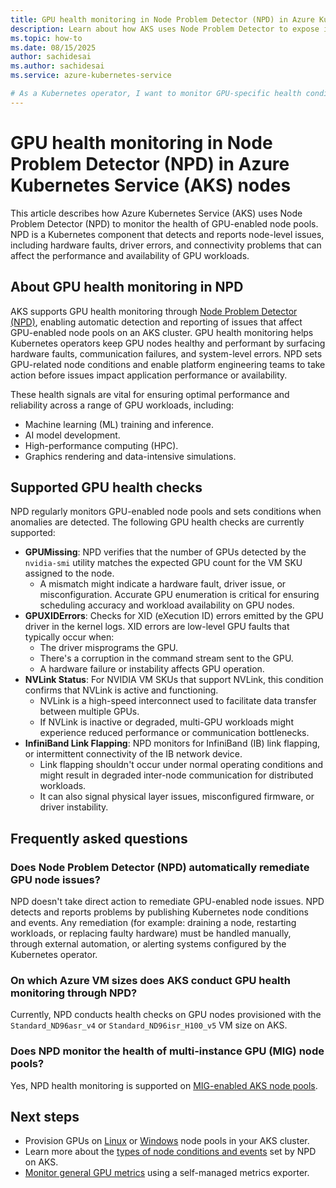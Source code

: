 ```yaml
---
title: GPU health monitoring in Node Problem Detector (NPD) in Azure Kubernetes Service (AKS) nodes
description: Learn about how AKS uses Node Problem Detector to expose issues on GPU-enabled nodes.
ms.topic: how-to
ms.date: 08/15/2025
author: sachidesai
ms.author: sachidesai
ms.service: azure-kubernetes-service

# As a Kubernetes operator, I want to monitor GPU-specific health conditions using Node Problem Detector (NPD), so that I can detect and respond to hardware or connectivity issues affecting GPU nodes, ensuring high performance and stability for GPU workloads.
---
```


# GPU health monitoring in Node Problem Detector (NPD) in Azure Kubernetes Service (AKS) nodes

This article describes how Azure Kubernetes Service (AKS) uses Node Problem Detector (NPD) to monitor the health of GPU-enabled node pools. NPD is a Kubernetes component that detects and reports node-level issues, including hardware faults, driver errors, and connectivity problems that can affect the performance and availability of GPU workloads.

## About GPU health monitoring in NPD

AKS supports GPU health monitoring through [Node Problem Detector (NPD)](./node-problem-detector.md), enabling automatic detection and reporting of issues that affect GPU-enabled node pools on an AKS cluster. GPU health monitoring helps Kubernetes operators keep GPU nodes healthy and performant by surfacing hardware faults, communication failures, and system-level errors. NPD sets GPU-related node conditions and enable platform engineering teams to take action before issues impact application performance or availability.

These health signals are vital for ensuring optimal performance and reliability across a range of GPU workloads, including:

* Machine learning (ML) training and inference.
* AI model development.
* High-performance computing (HPC).
* Graphics rendering and data-intensive simulations.

## Supported GPU health checks

NPD regularly monitors GPU-enabled node pools and sets conditions when anomalies are detected. The following GPU health checks are currently supported:

* **GPUMissing**: NPD verifies that the number of GPUs detected by the `nvidia-smi` utility matches the expected GPU count for the VM SKU assigned to the node.
  * A mismatch might indicate a hardware fault, driver issue, or misconfiguration. Accurate GPU enumeration is critical for ensuring scheduling accuracy and workload availability on GPU nodes.
* **GPUXIDErrors**: Checks for XID (eXecution ID) errors emitted by the GPU driver in the kernel logs. XID errors are low-level GPU faults that typically occur when:
  * The driver misprograms the GPU.
  * There's a corruption in the command stream sent to the GPU.
  * A hardware failure or instability affects GPU operation.
* **NVLink Status**: For NVIDIA VM SKUs that support NVLink, this condition confirms that NVLink is active and functioning.
  * NVLink is a high-speed interconnect used to facilitate data transfer between multiple GPUs.
  * If NVLink is inactive or degraded, multi-GPU workloads might experience reduced performance or communication bottlenecks.
* **InfiniBand Link Flapping**: NPD monitors for InfiniBand (IB) link flapping, or intermittent connectivity of the IB network device.
  * Link flapping shouldn't occur under normal operating conditions and might result in degraded inter-node communication for distributed workloads.
  * It can also signal physical layer issues, misconfigured firmware, or driver instability.

## Frequently asked questions

### Does Node Problem Detector (NPD) automatically remediate GPU node issues?

NPD doesn't take direct action to remediate GPU-enabled node issues. NPD detects and reports problems by publishing Kubernetes node conditions and events. Any remediation (for example: draining a node, restarting workloads, or replacing faulty hardware) must be handled manually, through external automation, or alerting systems configured by the Kubernetes operator.

### On which Azure VM sizes does AKS conduct GPU health monitoring through NPD?

Currently, NPD conducts health checks on GPU nodes provisioned with the `Standard_ND96asr_v4` or `Standard_ND96isr_H100_v5` VM size on AKS.

### Does NPD monitor the health of multi-instance GPU (MIG) node pools?

Yes, NPD health monitoring is supported on [MIG-enabled AKS node pools](./gpu-multi-instance.md).

## Next steps

* Provision GPUs on [Linux](./use-nvidia-gpu.md) or [Windows](./use-windows-gpu.md) node pools in your AKS cluster.
* Learn more about the [types of node conditions and events](./node-problem-detector.md) set by NPD on AKS.
* [Monitor general GPU metrics](./monitor-gpu-metrics.md) using a self-managed metrics exporter.
